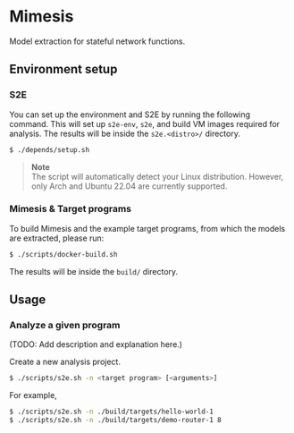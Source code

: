 # Mimesis

Model extraction for stateful network functions.

## Environment setup

### S2E

You can set up the environment and S2E by running the following command. This
will set up `s2e-env`, `s2e`, and build VM images required for analysis. The
results will be inside the `s2e.<distro>/` directory.

```sh
$ ./depends/setup.sh
```

> **Note**<br/>
> The script will automatically detect your Linux distribution. However, only
> Arch and Ubuntu 22.04 are currently supported.

### Mimesis & Target programs

To build Mimesis and the example target programs, from which the models are
extracted, please run:

```sh 
$ ./scripts/docker-build.sh
```

The results will be inside the `build/` directory.

## Usage

### Analyze a given program

(TODO: Add description and explanation here.)

Create a new analysis project.

```sh 
$ ./scripts/s2e.sh -n <target program> [<arguments>]
```

For example,

```sh 
$ ./scripts/s2e.sh -n ./build/targets/hello-world-1
$ ./scripts/s2e.sh -n ./build/targets/demo-router-1 8
```
